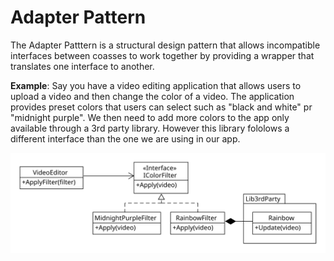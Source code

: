 # Adapter Pattern
The Adapter Patttern is a structural design pattern that allows incompatible interfaces between coasses to work together by providing a wrapper that translates one interface to another.

**Example**: Say you have a video editing application that allows users to upload a video and then change the color of a video. The application provides preset colors that users can select such as "black and white" pr "midnight purple". We then need to add more colors to the app only available through a 3rd party library. However this library fololows a different interface than the one we are using in our app.

![Adapter Pattern - UML](adapter_uml.svg)